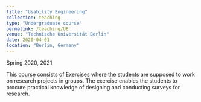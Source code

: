```yaml
---
title: "Usability Engineering"
collection: teaching
type: "Undergraduate course"
permalink: /teaching/UE
venue: "Technische Universität Berlin"
date: 2020-04-01
location: "Berlin, Germany"
---
```




Spring 2020, 2021

This [course](https://www.tu.berlin/en/qu/study-and-teaching/course-offer/courses/sommersemester/usability-engineering) consists of Exercises where the students are supposed to work on research projects in groups. The exercise enables the students to procure practical knowledge of designing and conducting surveys for research.
